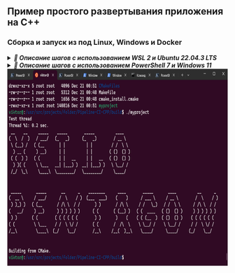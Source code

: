 ## Пример простого развертывания приложения на C++

### Сборка и запуск из под Linux, Windows и Docker

<details> <summary><b><i>🤯 Описание шагов с использованием WSL 2 и Ubuntu 22.04.3 LTS</i></b></summary>
  
_Создать новую папку, чтобы снести потом_
~~~bash
sudo mkdir new_folder && cd new_folder/
~~~

_Склонировать репозиторий_
~~~bash
sudo git clone https://github.com/Vik154/Pipeline-CI-CPP.git
~~~

_Перейти в репозиторий, создать папку "build" и перейти в неё_
~~~bash
cd Pipeline-CI-CPP/ && sudo mkdir build && cd build/
~~~

_Внутри папки "build" сконфигурировать файлы с помощью CMake_
~~~bash
sudo cmake ..
~~~

_Всё также внутри папки "build" собрать проект_
~~~bash
sudo cmake --build .
~~~

_Запустить_
~~~bash
./myproject
~~~
</details>

<details> <summary><b><i>🤯 Описание шагов с использованием PowerShell 7 и Windows 11</i></b></summary>

_Создать новую папку и перейти в неё_
~~~console
mkdir test && cd test/
~~~

</details>


<img align="center" width="880" height="450" src="print_screen/Hello.png" alt="Пример работы данного кода"/>

